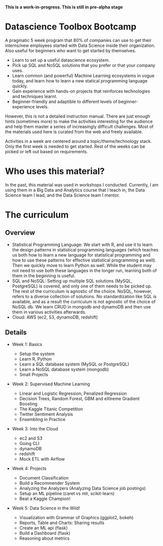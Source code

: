 **This is a work-in-progress. This is still in pre-alpha stage**

# Datascience Toolbox Bootcamp

A pragmatic 5 week program that 80% of companies can use to get their interns/new employees started with Data Science inside their organization. Also useful for beginners who want to get started by themselves.

* Learn to set up a useful datascience ecosystem.
* Pick up SQL and NoSQL solutions that you prefer or that your company uses.
* Learn common (and powerful) Machine Learning ecosystems in vogue today, and learn how to learn a new statical programming language quickly.
* Gain experience with hands-on projects that reinforces technologies and techniques learnt.
* Beginner-friendly and adaptible to different levels of beginner-experience levels.

However, this is not a detailed instruction manual. There are just enough hints (sometimes more) to make the activities interesting for the audience and help them master a series of increasingly difficult challenges. Most of the materials used here is curated from the web and freely available.

Activities in a week are centered around a topic/theme/technology stack. Only the first week is needed to get started. Rest of the weeks can be picked or left out based on requirements.

# Who uses this material?

In the past, this material was used in workshops I conducted. Currently, I am using them in a Big Data and Analytics course that I teach in, the Data Science team I lead, and the Data Science team I mentor.


# The curriculum

## Overview

* Statistical Programming Language: We start with R, and use it to learn the design patterns in statistical programming languages (which teaches us both how to learn a new language for statistical programming and how to use these patterns for effective statistical programming as well). Then we quickly move to learn Python as well. While the student may not need to use both these languages in the longer run, learning both of them in the beginning is useful.
* SQL and NoSQL: Setting up multiple SQL solutions (MySQL, PostgreSQL) is covered, and only one of them needs to be picked up. The rest of the curriculum is agnostic of the choice. NoSQL, however, refers to a diverse collection of solutions. No standardization like SQL is available, and as a result the curriculum is not agnostic of the choice of NoSQL db. We learn CRUD in mongodb and dynamoDB and then use them in various activities afterwards.
* Cloud: AWS (ec2, S3, dynamoDB, redshift) 

## Details

* Week 1: Basics
  * Setup the system
  * Learn R, Python
  * Learn a SQL database system (MySQL or PostgreSQL)
  * Learn a NoSQL database system (mongodb)
  * Small Projects

* Week 2: Supervised Machine Learning
  * Linear and Logistic Regression, Penalized Regression
  * Decision Trees, Random Forest, GBM and eXtreme Gradient Boosting
  * The Kaggle Titanic Competition
  * Twitter Sentiment Analysis
  * Ensembling in Practice

* Week 3: Into the Cloud
  * ec2 and S3
  * Going CLI
  * dynamoDB
  * redshift
  * Mock ETL with Airflow

* Week 4: Projects
  * Document Classification
  * Build a Recommender System
  * Analyzing the Analyzers (Analyzing Data Science job postings)
  * Setup an ML pipeline (caret vs mlr, scikit-learn)
  * Beat a Kaggle Champion!

* Week 5: Data Science in the Wild!
  * Visualization with Grammar of Graphics (ggplot2, bokeh)
  * Reports, Table and Charts: Sharing results
  * Create an ML api (flask)
  * Build a Dashboard (flask)
  * Reasoning about metrics

